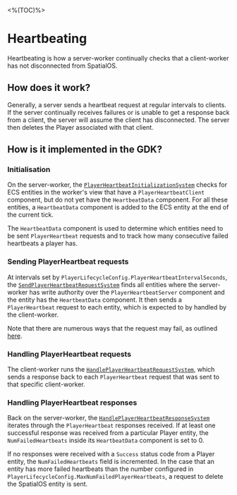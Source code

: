 <%(TOC)%>
# Heartbeating

Heartbeating is how a server-worker continually checks that a client-worker has not disconnected from SpatialOS.

## How does it work?

Generally, a server sends a heartbeat request at regular intervals to clients. If the server continually receives failures or is unable to get a response back from a client, the server will assume the client has disconnected. The server then deletes the Player associated with that client.

## How is it implemented in the GDK?

### Initialisation

On the server-worker, the [`PlayerHeartbeatInitializationSystem`](https://github.com/spatialos/gdk-for-unity/blob/master/workers/unity/Packages/com.improbable.gdk.playerlifecycle/Systems/PlayerHeartbeat/PlayerHeartbeatInitializationSystem.cs) checks for ECS entities in the worker's view that have a `PlayerHeartbeatClient` component, but do not yet have the `HeartbeatData` component. For all these entities, a `HeartbeatData` component is added to the ECS entity at the end of the current tick.

The `HeartbeatData` component is used to determine which entities need to be sent `PlayerHeartbeat` requests and to track how many consecutive failed heartbeats a player has.

### Sending PlayerHeartbeat requests

At intervals set by `PlayerLifecycleConfig.PlayerHeartbeatIntervalSeconds`, the [`SendPlayerHeartbeatRequestSystem`](https://github.com/spatialos/gdk-for-unity/blob/master/workers/unity/Packages/com.improbable.gdk.playerlifecycle/Systems/PlayerHeartbeat/SendPlayerHeartbeatRequestSystem.cs) finds all entities where the server-worker has write authority over the `PlayerHeartbeatServer` component and the entity has the `HeartbeatData` component. It then sends a `PlayerHeartbeat` request to each entity, which is expected to by handled by the client-worker.

Note that there are numerous ways that the request may fail, as outlined [here](https://docs.improbable.io/reference/latest/shared/design/commands#failure-modes).

### Handling PlayerHeartbeat requests

The client-worker runs the [`HandlePlayerHeartbeatRequestSystem`](https://github.com/spatialos/gdk-for-unity/blob/master/workers/unity/Packages/com.improbable.gdk.playerlifecycle/Systems/PlayerHeartbeat/HandlePlayerHeartbeatRequestSystem.cs), which sends a response back to each `PlayerHeartbeat` request that was sent to that specific client-worker.

### Handling PlayerHeartbeat responses

Back on the server-worker, the [`HandlePlayerHeartbeatResponseSystem`](https://github.com/spatialos/gdk-for-unity/blob/master/workers/unity/Packages/com.improbable.gdk.playerlifecycle/Systems/PlayerHeartbeat/HandlePlayerHeartbeatResponseSystem.cs) iterates through the `PlayerHeartbeat` responses received. If at least one successful response was received from a particular Player entity, the `NumFailedHeartbeats` inside its `HeartbeatData` component is set to 0.

If no responses were received with a `Success` status code from a Player entity, the `NumFailedHeartbeats` field is incremented. In the case that an entity has more failed heartbeats than the number configured in `PlayerLifecycleConfig.MaxNumFailedPlayerHeartbeats`, a request to delete the SpatialOS entity is sent.
